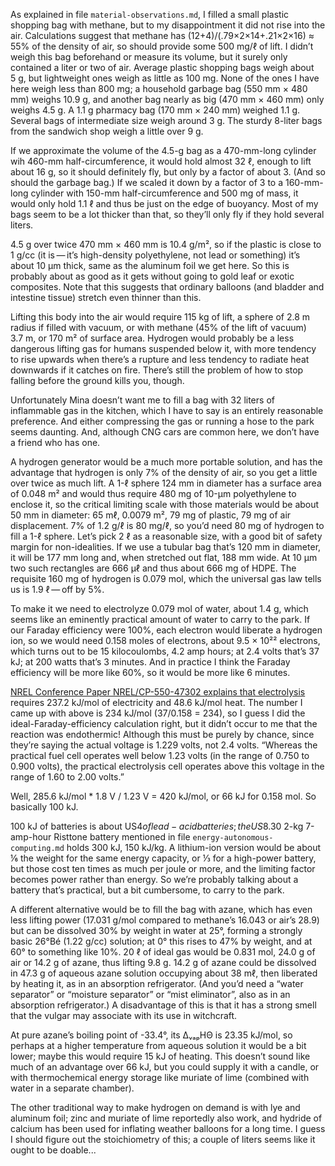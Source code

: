 As explained in file `material-observations.md`, I filled a small
plastic shopping bag with methane, but to my disappointment it did not
rise into the air.  Calculations suggest that methane has
(12+4)/(.79×2×14+.21×2×16) ≈ 55% of the density of air, so should
provide some 500 mg/ℓ of lift.  I didn’t weigh this bag beforehand or
measure its volume, but it surely only contained a liter or two of
air.  Average plastic shopping bags weigh about 5 g, but lightweight
ones weigh as little as 100 mg.  None of the ones I have here weigh
less than 800 mg; a household garbage bag (550 mm × 480 mm) weighs
10.9 g, and another bag nearly as big (470 mm × 460 mm) only weighs
4.5 g.  A 1.1 g pharmacy bag (170 mm × 240 mm) weighed 1.1 g.  Several
bags of intermediate size weigh around 3 g.  The sturdy 8-liter bags
from the sandwich shop weigh a little over 9 g.

If we approximate the volume of the 4.5-g bag as a 470-mm-long
cylinder wih 460-mm half-circumference, it would hold almost 32 ℓ,
enough to lift about 16 g, so it should definitely fly, but only by a
factor of about 3.  (And so should the garbage bag.)  If we scaled it
down by a factor of 3 to a 160-mm-long cylinder with 150-mm
half-circumference and 500 mg of mass, it would only hold 1.1 ℓ and
thus be just on the edge of buoyancy.  Most of my bags seem to be a
lot thicker than that, so they’ll only fly if they hold several
liters.

4.5 g over twice 470 mm × 460 mm is 10.4 g/m², so if the plastic is
close to 1 g/cc (it is — it’s high-density polyethylene, not lead or
something) it’s about 10 μm thick, same as the aluminum foil we get
here.  So this is probably about as good as it gets without going to
gold leaf or exotic composites.  Note that this suggests that ordinary
balloons (and bladder and intestine tissue) stretch even thinner than
this.

Lifting this body into the air would require 115 kg of lift, a sphere
of 2.8 m radius if filled with vacuum, or with methane (45% of the
lift of vacuum) 3.7 m, or 170 m² of surface area.  Hydrogen would
probably be a less dangerous lifting gas for humans suspended below
it, with more tendency to rise upwards when there’s a rupture and less
tendency to radiate heat downwards if it catches on fire.  There’s
still the problem of how to stop falling before the ground kills you,
though.

Unfortunately Mina doesn’t want me to fill a bag with 32 liters of
inflammable gas in the kitchen, which I have to say is an entirely
reasonable preference.  And either compressing the gas or running a
hose to the park seems daunting.  And, although CNG cars are common
here, we don’t have a friend who has one.

A hydrogen generator would be a much more portable solution, and has
the advantage that hydrogen is only 7% of the density of air, so you
get a little over twice as much lift.  A 1-ℓ sphere 124 mm in diameter
has a surface area of 0.048 m² and would thus require 480 mg of 10-μm
polyethylene to enclose it, so the critical limiting scale with those
materials would be about 50 mm in diameter: 65 mℓ, 0.0079 m², 79 mg of
plastic, 79 mg of air displacement.  7% of 1.2 g/ℓ is 80 mg/ℓ, so
you’d need 80 mg of hydrogen to fill a 1-ℓ sphere.  Let’s pick 2 ℓ as
a reasonable size, with a good bit of safety margin for
non-idealities.  If we use a tubular bag that’s 120 mm in diameter, it
will be 177 mm long and, when stretched out flat, 188 mm wide.  At
10 μm two such rectangles are 666 μℓ and thus about 666 mg of HDPE.
The requisite 160 mg of hydrogen is 0.079 mol, which the universal gas
law tells us is 1.9 ℓ — off by 5%.

To make it we need to electrolyze 0.079 mol of water, about 1.4 g,
which seems like an eminently practical amount of water to carry to
the park.  If our Faraday efficiency were 100%, each electron would
liberate a hydrogen ion, so we would need 0.158 moles of electrons,
about 9.5 × 10²² electrons, which turns out to be 15 kilocoulombs, 4.2
amp hours; at 2.4 volts that’s 37 kJ; at 200 watts that’s 3 minutes.
And in practice I think the Faraday efficiency will be more like 60%,
so it would be more like 6 minutes.

[NREL Conference Paper NREL/CP-550-47302 explains that
electrolysis][0] requires 237.2 kJ/mol of electricity and 48.6 kJ/mol
heat.  The number I came up with above is 234 kJ/mol (37/0.158 = 234),
so I guess I did the ideal-Faraday-efficiency calculation right, but
it didn’t occur to me that the reaction was endothermic!  Although
this must be purely by chance, since they’re saying the actual voltage
is 1.229 volts, not 2.4 volts.  “Whereas the practical fuel cell
operates well below 1.23 volts (in the range of 0.750 to 0.900 volts),
the practical electrolysis cell operates above this voltage in the
range of 1.60 to 2.00 volts.”

[0]: https://www.nrel.gov/docs/fy10osti/47302.pdf "Hydrogen Production: Fundamentals and Case Study Summaries, K.W. Harrison, R. Remick, and G.D. Martin, National Renewable Energy Laboratory; A. Hoskin, Natural Resources Canada"

Well, 285.6 kJ/mol * 1.8 V / 1.23 V = 420 kJ/mol, or 66 kJ for
0.158 mol.  So basically 100 kJ.

100 kJ of batteries is about US$4 of lead-acid batteries; the US$8.30
2-kg 7-amp-hour Risttone battery mentioned in file
`energy-autonomous-computing.md` holds 300 kJ, 150 kJ/kg.  A
lithium-ion version would be about ⅙ the weight for the same energy
capacity, or ⅓ for a high-power battery, but those cost ten times as
much per joule or more, and the limiting factor becomes power rather
than energy.  So we’re probably talking about a battery that’s
practical, but a bit cumbersome, to carry to the park.

A different alternative would be to fill the bag with azane, which has
even less lifting power (17.031 g/mol compared to methane’s 16.043 or
air’s 28.9) but can be dissolved 30% by weight in water at 25°,
forming a strongly basic 26°Bé (1.22 g/cc) solution; at 0° this rises
to 47% by weight, and at 60° to something like 10%.  20 ℓ of ideal gas
would be 0.831 mol, 24.0 g of air or 14.2 g of azane, thus lifting
9.8 g.  14.2 g of azane could be dissolved in 47.3 g of aqueous azane
solution occupying about 38 mℓ, then liberated by heating it, as in an
absorption refrigerator.  (And you’d need a “water separator” or
“moisture separator” or “mist eliminator”, also as in an absorption
refrigerator.)  A disadvantage of this is that it has a strong smell
that the vulgar may associate with its use in witchcraft.

At pure azane’s boiling point of -33.4°, its ΔᵥₐₚHΘ is 23.35 kJ/mol,
so perhaps at a higher temperature from aqueous solution it would be a
bit lower; maybe this would require 15 kJ of heating.  This doesn’t
sound like much of an advantage over 66 kJ, but you could supply it
with a candle, or with thermochemical energy storage like muriate of
lime (combined with water in a separate chamber).

The other traditional way to make hydrogen on demand is with lye and
aluminum foil; zinc and muriate of lime reportedly also work, and
hydride of calcium has been used for inflating weather balloons for a
long time.  I guess I should figure out the stoichiometry of this; a
couple of liters seems like it ought to be doable...
